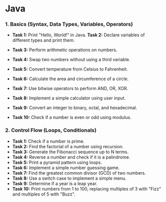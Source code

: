 # Java


### 1. Basics (Syntax, Data Types, Variables, Operators)
- **Task 1:** Print "Hello, World!" in Java.
 **Task 2:** Declare variables of different types and print them.
- **Task 3:** Perform arithmetic operations on numbers.
- **Task 4:** Swap two numbers without using a third variable.
- **Task 5:** Convert temperature from Celsius to Fahrenheit.
- **Task 6:** Calculate the area and circumference of a circle.
- **Task 7:** Use bitwise operators to perform AND, OR, XOR.

- **Task 8:** Implement a simple calculator using user input.
- **Task 9:** Convert an integer to binary, octal, and hexadecimal.
- **Task 10:** Check if a number is even or odd using modulus.


### 2. Control Flow (Loops, Conditionals)
- **Task 1:** Check if a number is prime.
- **Task 2:** Find the factorial of a number using recursion.
- **Task 3:** Generate the Fibonacci sequence up to N terms.
- **Task 4:** Reverse a number and check if it is a palindrome.
- **Task 5:** Print a pyramid pattern using loops.
- **Task 6:** Implement a simple number guessing game.
- **Task 7:** Find the greatest common divisor (GCD) of two numbers.
- **Task 8:** Use a switch case to implement a simple menu.
- **Task 9:** Determine if a year is a leap year.
- **Task 10:** Print numbers from 1 to 100, replacing multiples of 3 with "Fizz" and multiples of 5 with "Buzz".
